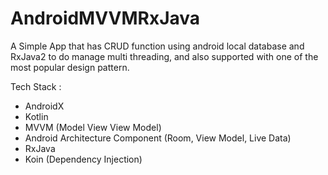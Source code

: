 # AndroidMVVMRxJava
A Simple App that has CRUD function using android local database and RxJava2 to do manage multi threading, and also supported with one of the most popular design pattern.

Tech Stack :
- AndroidX
- Kotlin
- MVVM (Model View View Model)
- Android Architecture Component (Room, View Model, Live Data)
- RxJava
- Koin (Dependency Injection)
